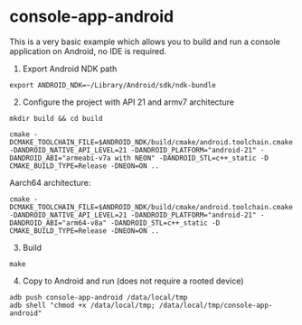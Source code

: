 # console-app-android

This is a very basic example which allows you to build and run a console application on Android, no IDE is required.

1. Export Android NDK path
```
export ANDROID_NDK=~/Library/Android/sdk/ndk-bundle
```
2. Configure the project with API 21 and armv7 architecture 
```
mkdir build && cd build

cmake -DCMAKE_TOOLCHAIN_FILE=$ANDROID_NDK/build/cmake/android.toolchain.cmake -DANDROID_NATIVE_API_LEVEL=21 -DANDROID_PLATFORM="android-21" -DANDROID_ABI="armeabi-v7a with NEON" -DANDROID_STL=c++_static -D CMAKE_BUILD_TYPE=Release -DNEON=ON ..

```
Aarch64 architecture:
```
cmake -DCMAKE_TOOLCHAIN_FILE=$ANDROID_NDK/build/cmake/android.toolchain.cmake -DANDROID_NATIVE_API_LEVEL=21 -DANDROID_PLATFORM="android-21" -DANDROID_ABI="arm64-v8a" -DANDROID_STL=c++_static -D CMAKE_BUILD_TYPE=Release -DNEON=ON ..

```
3. Build
```
make
```
4. Copy to Android and run (does not require a rooted device)
```
adb push console-app-android /data/local/tmp
adb shell "chmod +x /data/local/tmp; /data/local/tmp/console-app-android"
```




